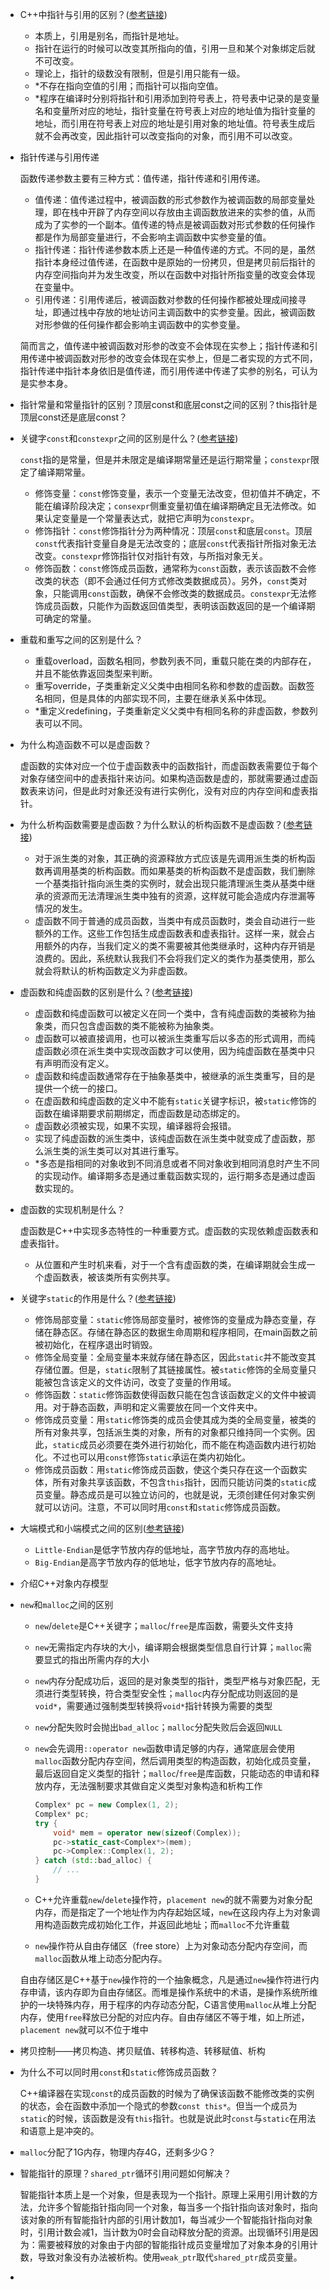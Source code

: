 + C++中指针与引用的区别？([参考链接](https://www.cnblogs.com/gxcdream/p/4805612.html))

  + 本质上，引用是别名，而指针是地址。
  + 指针在运行的时候可以改变其所指向的值，引用一旦和某个对象绑定后就不可改变。
  + 理论上，指针的级数没有限制，但是引用只能有一级。
  + *不存在指向空值的引用；而指针可以指向空值。
  + *程序在编译时分别将指针和引用添加到符号表上，符号表中记录的是变量名和变量所对应的地址，指针变量在符号表上对应的地址值为指针变量的地址，而引用在符号表上对应的地址是引用对象的地址值。符号表生成后就不会再改变，因此指针可以改变指向的对象，而引用不可以改变。

+ 指针传递与引用传递

  函数传递参数主要有三种方式：值传递，指针传递和引用传递。

  + 值传递：值传递过程中，被调函数的形式参数作为被调函数的局部变量处理，即在栈中开辟了内存空间以存放由主调函数放进来的实参的值，从而成为了实参的一个副本。值传递的特点是被调函数对形式参数的任何操作都是作为局部变量进行，不会影响主调函数中实参变量的值。
  + 指针传递：指针传递参数本质上还是一种值传递的方式。不同的是，虽然指针本身经过值传递，在函数中是原始的一份拷贝，但是拷贝前后指针的内存空间指向并为发生改变，所以在函数中对指针所指变量的改变会体现在变量中。
  + 引用传递：引用传递后，被调函数对参数的任何操作都被处理成间接寻址，即通过栈中存放的地址访问主调函数中的实参变量。因此，被调函数对形参做的任何操作都会影响主调函数中的实参变量。

  简而言之，值传递中被调函数对形参的改变不会体现在实参上；指针传递和引用传递中被调函数对形参的改变会体现在实参上，但是二者实现的方式不同，指针传递中指针本身依旧是值传递，而引用传递中传递了实参的别名，可认为是实参本身。

+ 指针常量和常量指针的区别？顶层const和底层const之间的区别？this指针是顶层const还是底层const？

  

+ 关键字```const```和```constexpr```之间的区别是什么？([参考链接](https://www.cnblogs.com/fortunely/p/14550145.html))

  ```const```指的是常量，但是并未限定是编译期常量还是运行期常量；```constexpr```限定了编译期常量。

  + 修饰变量：```const```修饰变量，表示一个变量无法改变，但初值并不确定，不能在编译阶段决定；```consexpr```侧重变量初值在编译期确定且无法修改。如果认定变量是一个常量表达式，就把它声明为```constexpr```。
  + 修饰指针：```const```修饰指针分为两种情况：顶层```const```和底层```const```。顶层```const```代表指针变量自身是无法改变的；底层```const```代表指针所指对象无法改变。```constexpr```修饰指针仅对指针有效，与所指对象无关。
  + 修饰函数：`const`修饰成员函数，通常称为`const`函数，表示该函数不会修改类的状态（即不会通过任何方式修改类数据成员）。另外，`const`类对象，只能调用`const`函数，确保不会修改类的数据成员。`constexpr`无法修饰成员函数，只能作为函数返回值类型，表明该函数返回的是一个编译期可确定的常量。

+ 重载和重写之间的区别是什么？

  + 重载overload，函数名相同，参数列表不同，重载只能在类的内部存在，并且不能依靠返回类型来判断。
  + 重写override，子类重新定义父类中由相同名称和参数的虚函数。函数签名相同，但是具体的内部实现不同，主要在继承关系中体现。
  + *重定义redefining，子类重新定义父类中有相同名称的非虚函数，参数列表可以不同。

+ 为什么构造函数不可以是虚函数？

  虚函数的实体对应一个位于虚函数表中的函数指针，而虚函数表需要位于每个对象存储空间中的虚表指针来访问。如果构造函数是虚的，那就需要通过虚函数表来访问，但是此时对象还没有进行实例化，没有对应的内存空间和虚表指针。

+ 为什么析构函数需要是虚函数？为什么默认的析构函数不是虚函数？([参考链接](https://blog.csdn.net/qq_42247231/article/details/105109709))

  + 对于派生类的对象，其正确的资源释放方式应该是先调用派生类的析构函数再调用基类的析构函数。而如果基类的析构函数不是虚函数，我们删除一个基类指针指向派生类的实例时，就会出现只能清理派生类从基类中继承的资源而无法清理派生类中独有的资源，这样就可能会造成内存泄漏等情况的发生。
  + 虚函数不同于普通的成员函数，当类中有成员函数时，类会自动进行一些额外的工作。这些工作包括生成虚函数表和虚表指针。这样一来，就会占用额外的内存，当我们定义的类不需要被其他类继承时，这种内存开销是浪费的。因此，系统默认我我们不会将我们定义的类作为基类使用，那么就会将默认的析构函数定义为非虚函数。

+ 虚函数和纯虚函数的区别是什么？([参考链接](https://www.cnblogs.com/inception6-lxc/p/8597326.html))

  + 虚函数和纯虚函数可以被定义在同一个类中，含有纯虚函数的类被称为抽象类，而只包含虚函数的类不能被称为抽象类。
  + 虚函数可以被直接调用，也可以被派生类重写后以多态的形式调用，而纯虚函数必须在派生类中实现改函数才可以使用，因为纯虚函数在基类中只有声明而没有定义。
  + 虚函数和纯虚函数通常存在于抽象基类中，被继承的派生类重写，目的是提供一个统一的接口。
  + 在虚函数和纯虚函数的定义中不能有```static```关键字标识，被```static```修饰的函数在编译期要求前期绑定，而虚函数是动态绑定的。
  + 虚函数必须被实现，如果不实现，编译器将会报错。
  + 实现了纯虚函数的派生类中，该纯虚函数在派生类中就变成了虚函数，那么派生类的派生类可以对其进行重写。
  + *多态是指相同的对象收到不同消息或者不同对象收到相同消息时产生不同的实现动作。编译期多态是通过重载函数实现的，运行期多态是通过虚函数实现的。

+ 虚函数的实现机制是什么？

  虚函数是C++中实现多态特性的一种重要方式。虚函数的实现依赖虚函数表和虚表指针。

  + 从位置和产生时机来看，对于一个含有虚函数的类，在编译期就会生成一个虚函数表，被该类所有实例共享。

+ 关键字```static```的作用是什么？([参考链接](https://blog.csdn.net/zzyzgg/article/details/89842744))

  + 修饰局部变量：```static```修饰局部变量时，被修饰的变量成为静态变量，存储在静态区。存储在静态区的数据生命周期和程序相同，在main函数之前被初始化，在程序退出时销毁。
  + 修饰全局变量：全局变量本来就存储在静态区，因此```static```并不能改变其存储位置。但是，```static```限制了其链接属性。被```static```修饰的全局变量只能被包含该定义的文件访问，改变了变量的作用域。
  + 修饰函数：```static```修饰函数使得函数只能在包含该函数定义的文件中被调用。对于静态函数，声明和定义需要放在同一个文件夹中。
  + 修饰成员变量：用```static```修饰类的成员会使其成为类的全局变量，被类的所有对象共享，包括派生类的对象，所有的对象都只维持同一个实例。因此，```static```成员必须要在类外进行初始化，而不能在构造函数内进行初始化。不过也可以用```const```修饰```static```承运在类内初始化。
  + 修饰成员函数：用```static```修饰成员函数，使这个类只存在这一个函数实体，所有对象共享该函数，不包含```this```指针，因而只能访问类的```static```成员变量。静态成员是可以独立访问的，也就是说，无须创建任何对象实例就可以访问。注意，不可以同时用```const```和```static```修饰成员函数。

+ 大端模式和小端模式之间的区别([参考链接](https://blog.csdn.net/ycc541/article/details/44494547))

  + ```Little-Endian```是低字节放内存的低地址，高字节放内存的高地址。
  + ```Big-Endian```是高字节放内存的低地址，低字节放内存的高地址。

+ 介绍C++对象内存模型

  

+ `new`和`malloc`之间的区别

  + `new`/`delete`是C++关键字；`malloc`/`free`是库函数，需要头文件支持

  + `new`无需指定内存块的大小，编译期会根据类型信息自行计算；`malloc`需要显式的指出所需内存的大小

  + `new`内存分配成功后，返回的是对象类型的指针，类型严格与对象匹配，无须进行类型转换，符合类型安全性；`malloc`内存分配成功则返回的是`void*`，需要通过强制类型转换将`void*`指针转换为需要的类型

  + `new`分配失败时会抛出`bad_alloc`；`malloc`分配失败后会返回`NULL`

  + `new`会先调用`::operator new`函数申请足够的内存，通常底层会使用`malloc`函数分配内存空间，然后调用类型的构造函数，初始化成员变量，最后返回自定义类型的指针；`malloc`/`free`是库函数，只能动态的申请和释放内存，无法强制要求其做自定义类型对象构造和析构工作

    ```c++
    Complex* pc = new Complex(1, 2);
    Complex* pc;
    try {
        void* mem = operator new(sizeof(Complex));
        pc->static_cast<Complex*>(mem);
        pc->Complex::Complex(1, 2);
    } catch (std::bad_alloc) {
        // ...
    }
    ```

  + C++允许重载`new`/`delete`操作符，`placement new`的就不需要为对象分配内存，而是指定了一个地址作为内存起始区域，`new`在这段内存上为对象调用构造函数完成初始化工作，并返回此地址；而`malloc`不允许重载

  + `new`操作符从自由存储区（free store）上为对象动态分配内存空间，而`malloc`函数从堆上动态分配内存。

  自由存储区是C++基于`new`操作符的一个抽象概念，凡是通过`new`操作符进行内存申请，该内存即为自由存储区。而堆是操作系统中的术语，是操作系统所维护的一块特殊内存，用于程序的内存动态分配，C语言使用`malloc`从堆上分配内存，使用`free`释放已分配的对应内存。自由存储区不等于堆，如上所述，`placement new`就可以不位于堆中

+ 拷贝控制——拷贝构造、拷贝赋值、转移构造、转移赋值、析构

  

+ 为什么不可以同时用```const```和```static```修饰成员函数？

  C++编译器在实现```const```的成员函数的时候为了确保该函数不能修改类的实例的状态，会在函数中添加一个隐式的参数```const this*```。但当一个成员为```static```的时候，该函数是没有```this```指针。也就是说此时```const```与```static```在用法和语意上是冲突的。
  
+ `malloc`分配了1G内存，物理内存4G，还剩多少G？

+ 智能指针的原理？`shared_ptr`循环引用问题如何解决？

  智能指针本质上是一个对象，但是表现为一个指针。原理上采用引用计数的方法，允许多个智能指针指向同一个对象，每当多一个指针指向该对象时，指向该对象的所有智能指针内部的引用计数加1，每当减少一个智能指针指向对象时，引用计数会减1，当计数为0时会自动释放分配的资源。出现循环引用是因为：需要被释放的对象由于内部的智能指针成员变量增加了对象本身的引用计数，导致对象没有办法被析构。使用`weak_ptr`取代`shared_ptr`成员变量。

+ 

  

  

  

  